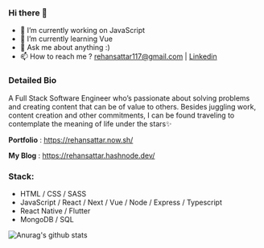 ### Hi there 👋

- 🔭 I’m currently working on JavaScript
- 🌱 I’m currently learning Vue
- 💬 Ask me about anything :) 
- 📫 How to reach me ? rehansattar117@gmail.com | <a href="https://www.linkedin.com/in/rehan-sattar/">Linkedin</a>

### Detailed Bio
A Full Stack Software Engineer who’s passionate about solving problems and creating content that can be of value to others. Besides juggling work, content creation and other commitments, I can be found traveling to contemplate the meaning of life under the stars✨

**Portfolio**  : https://rehansattar.now.sh/

**My Blog** :  https://rehansattar.hashnode.dev/

### Stack:
- HTML / CSS / SASS
- JavaScript / React / Next / Vue / Node / Express / Typescript
- React Native / Flutter
- MongoDB / SQL 

![Anurag's github stats](https://github-readme-stats.vercel.app/api?username=rehan-sattar&count_private=true&theme=radical)
